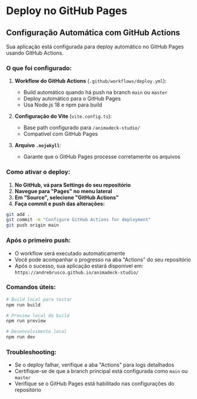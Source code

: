 # Deploy no GitHub Pages

## Configuração Automática com GitHub Actions

Sua aplicação está configurada para deploy automático no GitHub Pages usando GitHub Actions.

### O que foi configurado:

1. **Workflow do GitHub Actions** (`.github/workflows/deploy.yml`):
   - Build automático quando há push na branch `main` ou `master`
   - Deploy automático para o GitHub Pages
   - Usa Node.js 18 e npm para build

2. **Configuração do Vite** (`vite.config.ts`):
   - Base path configurado para `/animadeck-studio/`
   - Compatível com GitHub Pages

3. **Arquivo `.nojekyll`**:
   - Garante que o GitHub Pages processe corretamente os arquivos

### Como ativar o deploy:

1. **No GitHub, vá para Settings do seu repositório**
2. **Navegue para "Pages" no menu lateral**
3. **Em "Source", selecione "GitHub Actions"**
4. **Faça commit e push das alterações:**

```bash
git add .
git commit -m "Configure GitHub Actions for deployment"
git push origin main
```

### Após o primeiro push:

- O workflow será executado automaticamente
- Você pode acompanhar o progresso na aba "Actions" do seu repositório
- Após o sucesso, sua aplicação estará disponível em:
  `https://andrebrusco.github.io/animadeck-studio/`

### Comandos úteis:

```bash
# Build local para testar
npm run build

# Preview local do build
npm run preview

# Desenvolvimento local
npm run dev
```

### Troubleshooting:

- Se o deploy falhar, verifique a aba "Actions" para logs detalhados
- Certifique-se de que a branch principal está configurada como `main` ou `master`
- Verifique se o GitHub Pages está habilitado nas configurações do repositório
